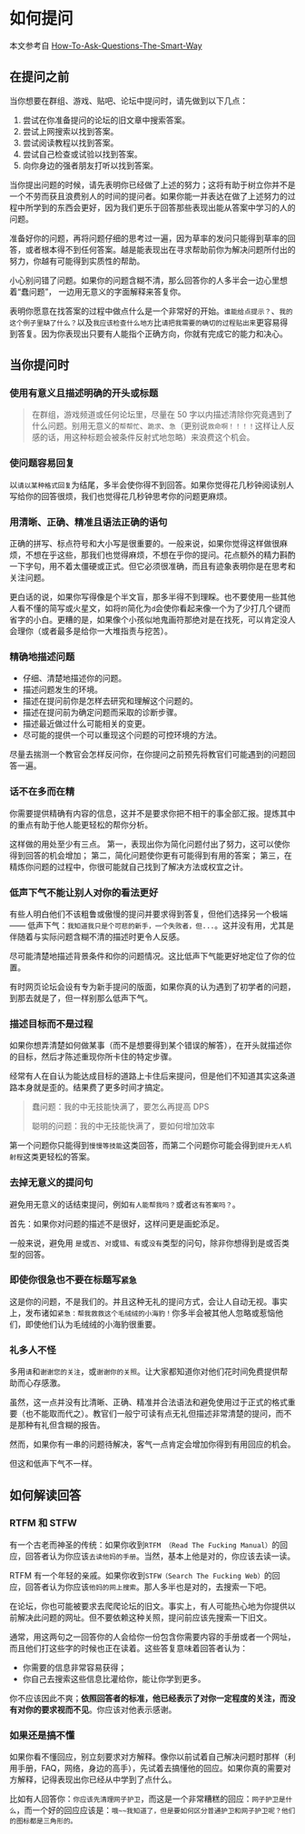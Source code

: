 # 如何提问

本文参考自 [How-To-Ask-Questions-The-Smart-Way](https://github.com/ryanhanwu/How-To-Ask-Questions-The-Smart-Way)

## 在提问之前

当你想要在群组、游戏、贴吧、论坛中提问时，请先做到以下几点：

1. 尝试在你准备提问的论坛的旧文章中搜索答案。
2. 尝试上网搜索以找到答案。
3. 尝试阅读教程以找到答案。
4. 尝试自己检查或试验以找到答案。
5. 向你身边的强者朋友打听以找到答案。

当你提出问题的时候，请先表明你已经做了上述的努力；这将有助于树立你并不是一个不劳而获且浪费别人的时间的提问者。如果你能一并表达在做了上述努力的过程中所学到的东西会更好，因为我们更乐于回答那些表现出能从答案中学习的人的问题。

准备好你的问题，再将问题仔细的思考过一遍，因为草率的发问只能得到草率的回答，或者根本得不到任何答案。越是能表现出在寻求帮助前你为解决问题所付出的努力，你越有可能得到实质性的帮助。

小心别问错了问题。如果你的问题含糊不清，那么回答你的人多半会一边心里想着“蠢问题”， 一边用无意义的字面解释来答复你。

表明你愿意在找答案的过程中做点什么是一个非常好的开始。`谁能给点提示？`、`我的这个例子里缺了什么？`以及`我应该检查什么地方`比`请把我需要的确切的过程贴出来`更容易得到答复。因为你表现出只要有人能指个正确方向，你就有完成它的能力和决心。

## 当你提问时

### 使用有意义且描述明确的开头或标题

> 在群组，游戏频道或任何论坛里，尽量在 50 字以内描述清除你究竟遇到了什么问题。别用无意义的`帮帮忙`、`跪求`、`急`（更别说`救命啊！！！！`这样让人反感的话，用这种标题会被条件反射式地忽略）来浪费这个机会。

### 使问题容易回复

以`请以某种格式回复`为结尾，多半会使你得不到回答。如果你觉得花几秒钟阅读别人写给你的回答很烦，我们也觉得花几秒钟思考你的问题更麻烦。

### 用清晰、正确、精准且语法正确的语句

正确的拼写、标点符号和大小写是很重要的。一般来说，如果你觉得这样做很麻烦，不想在乎这些，那我们也觉得麻烦，不想在乎你的提问。花点额外的精力斟酌一下字句，用不着太僵硬或正式。但它必须很准确，而且有迹象表明你是在思考和关注问题。

更白话的说，如果你写得像是个半文盲，那多半得不到理睬。也不要使用一些其他人看不懂的简写或火星文，如将`的`简化为`d`会使你看起来像一个为了少打几个键而省字的小白。更糟的是，如果像个小孩似地鬼画符那绝对是在找死，可以肯定没人会理你（或者最多是给你一大堆指责与挖苦）。

### 精确地描述问题

* 仔细、清楚地描述你的问题。
* 描述问题发生的环境。
* 描述在提问前你是怎样去研究和理解这个问题的。
* 描述在提问前为确定问题而采取的诊断步骤。
* 描述最近做过什么可能相关的变更。
* 尽可能的提供一个可以重现这个问题的可控环境的方法。

尽量去揣测一个教官会怎样反问你，在你提问之前预先将教官们可能遇到的问题回答一遍。

### 话不在多而在精

你需要提供精确有内容的信息，这并不是要求你把不相干的事全部汇报。提炼其中的重点有助于他人能更轻松的帮你分析。

这样做的用处至少有三点。 第一，表现出你为简化问题付出了努力，这可以使你得到回答的机会增加； 第二，简化问题使你更有可能得到有用的答案； 第三，在精炼你问题的过程中，你很可能就自己找到了解决方法或权宜之计。

### 低声下气不能让别人对你的看法更好

有些人明白他们不该粗鲁或傲慢的提问并要求得到答复，但他们选择另一个极端 —— 低声下气：`我知道我只是个可悲的新手，一个失败者，但...`。这并没有用，尤其是伴随着与实际问题含糊不清的描述时更令人反感。

尽可能清楚地描述背景条件和你的问题情况。这比低声下气能更好地定位了你的位置。

有时网页论坛会设有专为新手提问的版面，如果你真的认为遇到了初学者的问题，到那去就是了，但一样别那么低声下气。

### 描述目标而不是过程

如果你想弄清楚如何做某事（而不是想要得到某个错误的解答），在开头就描述你的目标，然后才陈述重现你所卡住的特定步骤。

经常有人在自认为能达成目标的道路上卡住后来提问，但是他们不知道其实这条道路本身就是歪的。结果费了更多时间才搞定。

> 蠢问题：我的中无技能快满了，要怎么再提高 DPS
>
> 聪明的问题：我的中无技能快满了，要如何增加效率

第一个问题你只能得到`慢慢等技能`这类回答，而第二个问题你可能会得到`提升无人机射程`这类更轻松的答案。

### 去掉无意义的提问句

避免用无意义的话结束提问，例如`有人能帮我吗？`或者`这有答案吗？`。

首先：如果你对问题的描述不是很好，这样问更是画蛇添足。

一般来说，避免用 `是`或`否`、`对`或`错`、`有`或`没有`类型的问句，除非你想得到是或否类型的回答。

### 即使你很急也不要在标题写`紧急`

这是你的问题，不是我们的。并且这种无礼的提问方式，会让人自动无视。事实上，发布诸如`紧急：帮我救救这个毛绒绒的小海豹！`你多半会被其他人忽略或惹恼他们，即使他们认为毛绒绒的小海豹很重要。

### 礼多人不怪

多用`请`和`谢谢您的关注`，或`谢谢你的关照`。让大家都知道你对他们花时间免费提供帮助而心存感激。

虽然，这一点并没有比清晰、正确、精准并合法语法和避免使用过于正式的格式重要（也不能取而代之）。教官们一般宁可读有点无礼但描述非常清楚的提问，而不是那种有礼但含糊的报告。

然而，如果你有一串的问题待解决，客气一点肯定会增加你得到有用回应的机会。

但这和低声下气不一样。
## 如何解读回答

### RTFM 和 STFW

有一个古老而神圣的传统：如果你收到`RTFM （Read The Fucking Manual）`的回应，回答者认为你应该`去读他妈的手册`。当然，基本上他是对的，你应该去读一读。

RTFM 有一个年轻的亲戚。如果你收到`STFW（Search The Fucking Web）`的回应，回答者认为你应该`他妈的网上搜索`。那人多半也是对的，去搜索一下吧。

在论坛，你也可能被要求去爬爬论坛的旧文。事实上，有人可能热心地为你提供以前解决此问题的网址。但不要依赖这种关照，提问前应该先搜索一下旧文。

通常，用这两句之一回答你的人会给你一份包含你需要内容的手册或者一个网址，而且他们打这些字的时候也正在读着。这些答复意味着回答者认为：

* 你需要的信息非常容易获得；
* 你自己去搜索这些信息比灌给你，能让你学到更多。

你不应该因此不爽；**依照回答者的标准，他已经表示了对你一定程度的关注，而没有对你的要求视而不见**。你应该对他表示感谢。

### 如果还是搞不懂

如果你看不懂回应，别立刻要求对方解释。像你以前试着自己解决问题时那样（利用手册，FAQ，网络，身边的高手），先试着去搞懂他的回应。如果你真的需要对方解释，记得表现出你已经从中学到了点什么。

比如有人回答你：`你应该先清理网子护卫`，而这是一个非常糟糕的回应：`网子护卫是什么`，而一个好的回应应该是：`哦~~我知道了，但是要如何区分普通护卫和网子护卫呢？他们的图标都是三角形的。`

